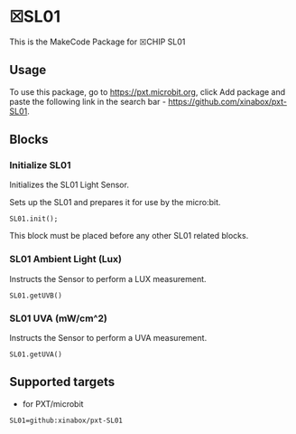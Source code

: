 # ☒SL01

This is the MakeCode Package for ☒CHIP SL01

## Usage

To use this package, go to https://pxt.microbit.org, click Add package and paste the following link in the search bar - https://github.com/xinabox/pxt-SL01.

## Blocks
### Initialize SL01
Initializes the SL01 Light Sensor.

Sets up the SL01 and prepares it for use by the micro:bit.

```sig
SL01.init();
```

This block must be placed before any other SL01 related blocks.

### SL01 Ambient Light (Lux)
Instructs the Sensor to perform a LUX measurement.

```sig
SL01.getUVB()
```

### SL01 UVA (mW/cm^2)
Instructs the Sensor to perform a UVA measurement.

```sig
SL01.getUVA()
```

## Supported targets

* for PXT/microbit

```package
SL01=github:xinabox/pxt-SL01
```
